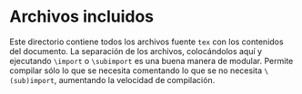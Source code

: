 # Archivos incluidos

Este directorio contiene todos los archivos fuente `tex` con los contenidos del documento.
La separación de los archivos, colocándolos aquí y ejecutando `\import` o `\subimport` es una buena manera de modular.
Permite compilar sólo lo que se necesita comentando lo que se no necesita `\(sub)import`, aumentando la velocidad de compilación.
